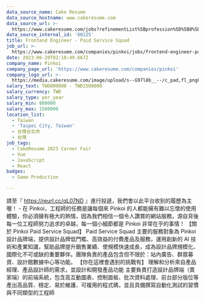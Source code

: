 ```yaml
---
data_source_name: Cake Resume
data_source_hostname: www.cakeresume.com
data_source_url: >-
  https://www.cakeresume.com/jobs?refinementList%5Bprofession%5D%5B0%5D=game-production&range%5Bsalary_range%5D%5Bmin%5D=100000
data_source_internal_id: '60125'
title: Frontend Engineer - Paid Service Squad
job_url: >-
  https://www.cakeresume.com/companies/pinkoi/jobs/frontend-engineer-paid-service-squad
date: 2023-06-20T02:10:49.667Z
company_name: Pinkoi
company_page_url: 'https://www.cakeresume.com/companies/pinkoi'
company_logo_url: >-
  https://media.cakeresume.com/image/upload/s--G97l8b__--/c_pad,fl_png8,h_200,w_200/v1611730048/lgsmicrahgjmtt8rntq2.png
salary_text: TWD800000 - TWD1500000
salary_currency: TWD
salary_type: per_year
salary_min: 800000
salary_max: 1500000
location_list:
  - Taiwan
  - 'Taipei City, Taiwan'
  - 台灣台北市
  - 台灣
job_tags:
  - CakeResume 2023 Career Fair
  - Vue
  - JavaScript
  - React
badges:
  - Game Production

---
```


請至『 https://reurl.cc/qL07ND 』進行投遞，我們會以此平台收到的履歷為主喔！ - 在 Pinkoi，工程師的任務是讓每個來 Pinkoi 的人都能擁有難以忘懷的使用體驗，你必須擁有極大的熱情，因為我們相信一個令人讚賞的網站服務，源自背後每一位工程師努力追求的卓越，每一個小細節都是 Pinkoi 非常在乎的事情！ 【關於 Pinkoi Paid Service Squad】 Paid Service Squad 主要的服務對象為 Pinkoi 設計品牌端，提供設計品牌低門檻、高效益的付費產品及服務，運用創新的 AI 技術和產業知識，幫助品牌提升銷售業績、使規模快速成長，成為設計品牌規模化、國際化不可或缺的重要夥伴。團隊負責的產品包含但不限於：站內廣告、群眾募資、設計館數據中心等功能。 【你在這裡會遇到的挑戰有】 理解和分析來自產品經理、產品設計師的需求，並設計和開發產品功能 主要負責打造設計品牌端（賣家端）的前端系統，包含高互動圖表、控制面板、批次資料處理、前台部分版位等 產出高品質、穩定、易於維護、可複用的程式碼，並且具備撰寫自動化測試的習慣 與不同類型的工程師
